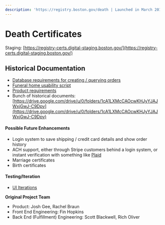 ```yaml
---
description: 'https://registry.boston.gov/death | Launched in March 2018'
---
```


# Death Certificates

Staging: [https://registry-certs.digital-staging.boston.gov/](https://registry-certs.digital-staging.boston.gov/)

## **Historical Documentation**

* [Database requirements for creating / querying orders](https://docs.google.com/a/boston.gov/spreadsheets/d/1aOCB5_9XsYby-Z-57ByH-i5rZu-VDmXq03MHR-wWNF4/edit?usp=sharing)
* [Funeral home usability script](https://docs.google.com/a/boston.gov/document/d/1LqCO1s300tryn_LWHsFtoZQf41Vg1HLoVUnvoc8HhEI/edit?usp=sharing)
* [Product requirements](https://docs.google.com/document/d/171dGmLg10uFvK8BvqbY0Kex5wwNui7eKyqvRGrfjZK0/edit#)
* Bunch of historical documents: [https://drive.google.com/drive/u/0/folders/1cA1LXMcCAOcwKHJyYJAJWxjGwJ-C9Dpv](https://drive.google.com/drive/u/0/folders/1cA1LXMcCAOcwKHJyYJAJWxjGwJ-C9Dpv)

#### Possible Future Enhancements

* Login system to save shipping / credit card details and show order history
* ACH support, either through Stripe customers behind a login system, or instant verification with something like [Plaid](https://plaid.com/)
* Marriage certificates
* Birth certificates

#### Testing/Iteration

* [UI Iterations](https://registry-certs.digital-staging.boston.gov/storybook/?selectedKind=Nav&selectedStory=normal%20page&full=0&down=1&left=1&panelRight=0&downPanel=storybook%2Factions%2Factions-panel)

**Original Project Team**

* Product: Josh Gee, Rachel Braun
* Front End Engineering: Fin Hopkins
* Back End \(Fulfillment\) Engineering: Scott Blackwell, Rich Oliver

